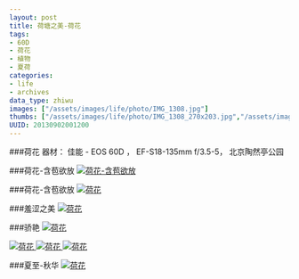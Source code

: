 ```yaml
---
layout: post
title: 荷塘之美-荷花
tags:
- 60D
- 荷花
- 植物
- 夏荷
categories:
- life
- archives
data_type: zhiwu
images: ["/assets/images/life/photo/IMG_1308.jpg"]
thumbs: ["/assets/images/life/photo/IMG_1308_270x203.jpg","/assets/images/life/photo/IMG_1299-2-270x203.jpg"]
UUID: 20130902001200
---
```


###荷花
器材： 佳能 - EOS 60D ， EF-S18-135mm f/3.5-5， 北京陶然亭公园	

###荷花-含苞欲放
<a href="{{site.aliyun_oss}}/assets/images/life/photo/IMG_1308.jpg" alt="荷花-含苞欲放" rel="prettyPhoto[{{page.UUID}}]">
<img class="lazy" src="{{site.aliyun_oss}}/assets/img/grey.gif" data-original="{{site.aliyun_oss}}/assets/images/life/photo/IMG_1308.jpg" alt="荷花-含苞欲放" ></img>
</a>

###荷花-含苞欲放
<a href="{{site.aliyun_oss}}/assets/images/life/photo/IMG_1305.jpg" alt="荷花-含苞欲放" rel="prettyPhoto[{{page.UUID}}]">
<img class="lazy" src="{{site.aliyun_oss}}/assets/img/grey.gif" data-original="{{site.aliyun_oss}}/assets/images/life/photo/IMG_1305.jpg" alt="荷花" ></img>
</a>

###羞涩之美
<a href="{{site.aliyun_oss}}/assets/images/life/photo/IMG_1223.jpg" alt="荷花-夏荷" rel="prettyPhoto[{{page.UUID}}]">
<img class="lazy" src="{{site.aliyun_oss}}/assets/img/grey.gif" data-original="{{site.aliyun_oss}}/assets/images/life/photo/IMG_1223.jpg" alt="荷花" ></img>
</a>

###骄艳
<a href="{{site.aliyun_oss}}/assets/images/life/photo/IMG_1299-1.jpg" alt="荷花-夏荷" rel="prettyPhoto[{{page.UUID}}]">
<img class="lazy" src="{{site.aliyun_oss}}/assets/img/grey.gif" data-original="{{site.aliyun_oss}}/assets/images/life/photo/IMG_1299-1.jpg" alt="荷花" ></img>
</a>

<a href="{{site.aliyun_oss}}/assets/images/life/photo/IMG_1299-2.jpg" alt="荷花-夏荷" rel="prettyPhoto[{{page.UUID}}]">
<img class="lazy" src="{{site.aliyun_oss}}/assets/img/grey.gif" data-original="{{site.aliyun_oss}}/assets/images/life/photo/IMG_1299-2.jpg" alt="荷花" ></img>
</a>

<a href="{{site.aliyun_oss}}/assets/images/life/photo/IMG_1303.jpg" alt="荷花-夏荷" rel="prettyPhoto[{{page.UUID}}]">
<img class="lazy" src="{{site.aliyun_oss}}/assets/img/grey.gif" data-original="{{site.aliyun_oss}}/assets/images/life/photo/IMG_1303.jpg" alt="荷花" ></img>
</a>

<a href="{{site.aliyun_oss}}/assets/images/life/photo/IMG_1304.jpg" alt="荷花-夏荷" rel="prettyPhoto[{{page.UUID}}]">
<img class="lazy" src="{{site.aliyun_oss}}/assets/img/grey.gif" data-original="{{site.aliyun_oss}}/assets/images/life/photo/IMG_1304.jpg" alt="荷花" ></img>
</a>

###夏至-秋华
<a href="{{site.aliyun_oss}}/assets/images/life/photo/IMG_1309.jpg" alt="荷花-夏荷" rel="prettyPhoto[{{page.UUID}}]">
<img class="lazy" src="{{site.aliyun_oss}}/assets/img/grey.gif" data-original="{{site.aliyun_oss}}/assets/images/life/photo/IMG_1309.jpg" alt="荷花" ></img>
</a>
